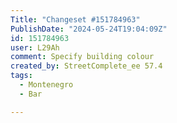 ```yaml
---
Title: "Changeset #151784963"
PublishDate: "2024-05-24T19:04:09Z"
id: 151784963
user: L29Ah
comment: Specify building colour
created_by: StreetComplete_ee 57.4
tags:
  - Montenegro
  - Bar

---
```


